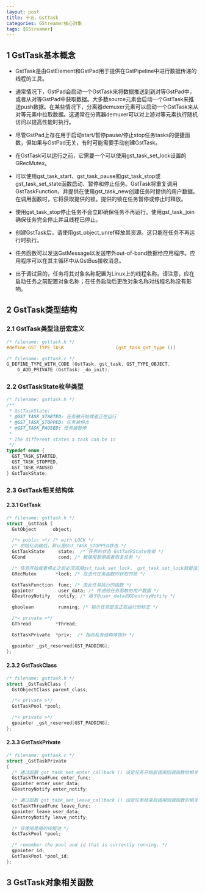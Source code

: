 ```yaml
---
layout: post
title: 十五、GstTask
categories: GStreamer核心对象
tags: [GStreamer]
---
```


## 1 GstTask基本概念

- GstTask是由GstElement和GstPad用于提供在GstPipeline中进行数据传递的线程的工具。

- 通常情况下，GstPad会启动一个GstTask来将数据推送到到对等GstPad中，或者从对等GstPad中获取数据。大多数source元素会启动一个GstTask来推送push数据。在某些情况下，分离器demuxer元素可以启动一个GstTask来从对等元素中拉取数据。这通常在分离器demuxer可以对上游对等元素执行随机访问以提高性能时执行。

- 尽管GstPad上存在用于启动start/暂停pause/停止stop任务tasks的便捷函数，但如果与GstPad无关，有时可能需要手动创建GstTask。

- 在GstTask可以运行之前，它需要一个可以使用gst_task_set_lock设置的GRecMutex。

- 可以使用gst_task_start、gst_task_pause和gst_task_stop或gst_task_set_state函数启动、暂停和停止任务。GstTask将重复调用GstTaskFunction，并提供在使用gst_task_new创建任务时提供的用户数据。在调用函数时，它将获取提供的锁。提供的锁在任务暂停或停止时释放。

- 使用gst_task_stop停止任务不会立即确保任务不再运行。使用gst_task_join确保任务完全停止并且线程已停止。

- 创建GstTask后，请使用gst_object_unref释放其资源。这只能在任务不再运行时执行。

- 任务函数可以发送GstMessage以发送带外out-of-band数据给应用程序。应用程序可以在其主循环中从GstBus接收消息。

- 出于调试目的，任务将其对象名称配置为Linux上的线程名称。请注意，应在启动任务之前配置对象名称；在任务启动后更改对象名称对线程名称没有影响。

## 2 GstTask类型结构

### 2.1 GstTask类型注册宏定义

```c
/* filename: gsttask.h */
#define GST_TYPE_TASK                   (gst_task_get_type ())

/* filename: gsttask.c */
G_DEFINE_TYPE_WITH_CODE (GstTask, gst_task, GST_TYPE_OBJECT,
    G_ADD_PRIVATE (GstTask) _do_init);
```

### 2.2 GstTaskState枚举类型

```c
/* filename: gsttask.h */
/**
 * GstTaskState:
 * @GST_TASK_STARTED: 任务被开始或者正在运行
 * @GST_TASK_STOPPED: 任务被停止
 * @GST_TASK_PAUSED: 任务被暂停
 *
 * The different states a task can be in
 */
typedef enum {
  GST_TASK_STARTED,
  GST_TASK_STOPPED,
  GST_TASK_PAUSED
} GstTaskState;
```

### 2.3 GstTask相关结构体

#### 2.3.1 GstTask

```c
/* filename: gsttask.h */
struct _GstTask {
  GstObject      object;

  /*< public >*/ /* with LOCK */
  /* 初始化创建后，默认是GST_TASK_STOPPED状态 */
  GstTaskState     state;  /* 任务的状态 GstTaskState枚举 */
  GCond            cond; /* 被使用暂停或者恢复任务 */

  /* 任务开始或者停止之前必须调用gst_task_set_lock， gst_task_set_lock就是设定lock */
  GRecMutex       *lock; /* 在迭代任务函数时获取的锁 */

  GstTaskFunction  func; /* 由此任务执行的函数 */
  gpointer         user_data; /* 传递给任务函数的用户数据 */
  GDestroyNotify   notify; /* 用于@user_data的GDestroyNotify */

  gboolean         running; /* 指示任务是否正在运行的标志 */

  /*< private >*/
  GThread         *thread;

  GstTaskPrivate  *priv;  /* 指向私有结构体指针 */

  gpointer _gst_reserved[GST_PADDING];
};
```

#### 2.3.2 GstTaskClass

```c
/* filename: gsttask.h */
struct _GstTaskClass {
  GstObjectClass parent_class;

  /*< private >*/
  GstTaskPool *pool;

  /*< private >*/
  gpointer _gst_reserved[GST_PADDING];
};
```

#### 2.3.3 GstTaskPrivate

```c
/* filename: gsttask.c */
struct _GstTaskPrivate
{
  /* 通过函数 gst_task_set_enter_callback () 设定任务开始前调用回调函数的相关参数 */
  GstTaskThreadFunc enter_func;
  gpointer enter_user_data;
  GDestroyNotify enter_notify;

  /* 通过函数 gst_task_set_leave_callback () 设定任务结束后调用回调函数的相关参数 */
  GstTaskThreadFunc leave_func;
  gpointer leave_user_data;
  GDestroyNotify leave_notify;

  /* 该使用使用的线程池 */
  GstTaskPool *pool;

  /* remember the pool and id that is currently running. */
  gpointer id;
  GstTaskPool *pool_id;
};
```

## 3 GstTask对象相关函数
